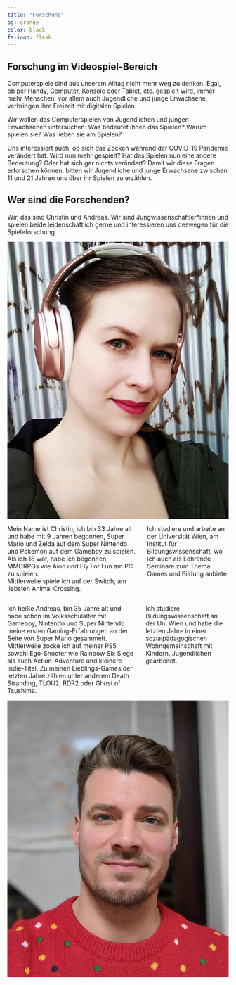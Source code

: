```yaml
---
title: "Forschung"
bg: orange
color: black
fa-icon: flask
---
```


## Forschung im Videospiel-Bereich

Computerspiele sind aus unserem Alltag nicht mehr weg zu denken. Egal, ob per Handy, Computer, Konsole oder Tablet, etc. gespielt wird, immer mehr Menschen, vor allem auch Jugendliche und junge Erwachsene, verbringen ihre Freizeit mit digitalen Spielen.

Wir wollen das Computerspielen von Jugendlichen und jungen Erwachsenen untersuchen: Was bedeutet ihnen das Spielen? Warum spielen sie? Was lieben sie am Spielen?

Uns interessiert auch, ob sich das Zocken während der COVID-19 Pandemie verändert hat. Wird nun mehr gespielt? Hat das Spielen nun eine andere Bedeutung? Oder hat sich gar nichts verändert?
Damit wir diese Fragen erforschen können, bitten wir Jugendliche und junge Erwachsene zwischen 11 und 21 Jahren uns über ihr Spielen zu erzählen.

## Wer sind die Forschenden?

Wir, das sind Christin und Andreas. Wir sind Jungwissenschaftler*innen und spielen beide leidenschaftlich gerne und interessieren uns deswegen für die Spieleforschung.

<div class="row">
    <div class="four columns">
        <img class="u-max-full-width" src="img/christin.jpg">
    </div>
    <div class="eight columns">
        <p>
            Mein Name ist Christin, ich bin 33 Jahre alt und habe mit 9 Jahren begonnen, Super Mario und Zelda auf dem Super Nintendo und Pokemon auf dem Gameboy zu spielen. Als ich 18 war, habe ich begonnen, MMORPGs wie Aion und Fly For Fun am PC zu spielen.<br />
            Mittlerweile spiele ich auf der Switch, am liebsten Animal Crossing. 
        </p>
        <p>
            Ich studiere und arbeite an der Universität Wien, am Institut für Bildungswissenschaft, wo ich auch als Lehrende Seminare zum Thema Games und Bildung anbiete.
        </p>
    </div>
</div>

<div class="row">
    <div class="eight columns">
        <p>
            Ich heiße Andreas, bin 35 Jahre alt und habe schon im Volksschulalter mit Gameboy, Nintendo und Super Nintendo meine ersten Gaming-Erfahrungen an der Seite von Super Mario gesammelt.<br />
            Mittlerweile zocke ich auf meiner PS5 sowohl Ego-Shooter wie Rainbow Six Siege als auch Action-Adventure und kleinere Indie-Titel. Zu meinen Lieblings-Games der letzten Jahre zählen unter anderem Death Stranding, TLOU2, RDR2 oder Ghost of Tsushima.
        </p>
        <p>
            Ich studiere Bildungswissenschaft an der Uni Wien und habe die letzten Jahre in einer sozialpädagogischen Wohngemeinschaft mit Kindern, Jugendlichen gearbeitet. 
        </p>
    </div>
    <div class="four columns">
        <img class="u-max-full-width" src="img/andreas.jpg">
    </div>
</div>
